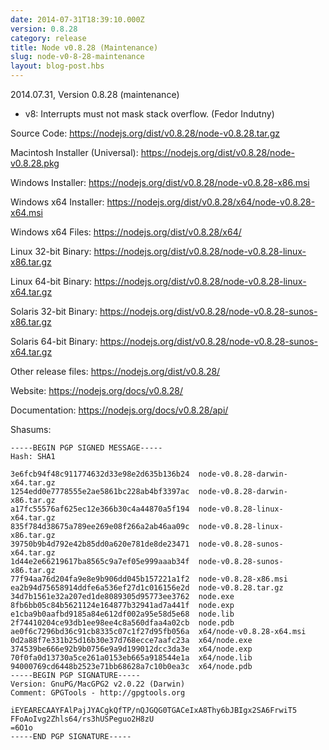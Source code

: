 ```yaml
---
date: 2014-07-31T18:39:10.000Z
version: 0.8.28
category: release
title: Node v0.8.28 (Maintenance)
slug: node-v0-8-28-maintenance
layout: blog-post.hbs
---
```


2014.07.31, Version 0.8.28 (maintenance)

* v8: Interrupts must not mask stack overflow. (Fedor Indutny)

Source Code: https://nodejs.org/dist/v0.8.28/node-v0.8.28.tar.gz

Macintosh Installer (Universal): https://nodejs.org/dist/v0.8.28/node-v0.8.28.pkg

Windows Installer: https://nodejs.org/dist/v0.8.28/node-v0.8.28-x86.msi

Windows x64 Installer: https://nodejs.org/dist/v0.8.28/x64/node-v0.8.28-x64.msi

Windows x64 Files: https://nodejs.org/dist/v0.8.28/x64/

Linux 32-bit Binary: https://nodejs.org/dist/v0.8.28/node-v0.8.28-linux-x86.tar.gz

Linux 64-bit Binary: https://nodejs.org/dist/v0.8.28/node-v0.8.28-linux-x64.tar.gz

Solaris 32-bit Binary: https://nodejs.org/dist/v0.8.28/node-v0.8.28-sunos-x86.tar.gz

Solaris 64-bit Binary: https://nodejs.org/dist/v0.8.28/node-v0.8.28-sunos-x64.tar.gz

Other release files: https://nodejs.org/dist/v0.8.28/

Website: https://nodejs.org/docs/v0.8.28/

Documentation: https://nodejs.org/docs/v0.8.28/api/

Shasums:
```
-----BEGIN PGP SIGNED MESSAGE-----
Hash: SHA1

3e6fcb94f48c911774632d33e98e2d635b136b24  node-v0.8.28-darwin-x64.tar.gz
1254edd0e7778555e2ae5861bc228ab4bf3397ac  node-v0.8.28-darwin-x86.tar.gz
a17fc55576af625ec12e366b30c4a44870a5f194  node-v0.8.28-linux-x64.tar.gz
835f784d38675a789ee269e08f266a2ab46aa09c  node-v0.8.28-linux-x86.tar.gz
39750b9b4d792e42b85dd0a620e781de8de23471  node-v0.8.28-sunos-x64.tar.gz
1d44e2e66219617ba8565c9a7ef05e999aaab34f  node-v0.8.28-sunos-x86.tar.gz
77f94aa76d204fa9e8e9b906dd045b157221a1f2  node-v0.8.28-x86.msi
ea2b94d75658914ddfe6a536ef27d1c016156e2d  node-v0.8.28.tar.gz
34d7b1561e32a207ed1de8089305d95773ee3762  node.exe
8fb6bb05c84b5621124e164877b32941ad7a441f  node.exp
e1cba9b0aafbd9185a84e612df002a95e58d5e68  node.lib
2f74410204ce93db1ee98ee4c8a560dfaa4a02cb  node.pdb
ae0f6c7296bd36c91cb8335c07c1f27d95fb056a  x64/node-v0.8.28-x64.msi
0d2a88f7e331b25d16b30e37d768ecce7aafc23a  x64/node.exe
374539be666e92b9b0756e9a9d199012dcc3da3e  x64/node.exp
70f0fa0d13730a5ce261a0153eb665a918544e1a  x64/node.lib
94000769cd6448b2523e71bb68628a7c10b0ea3c  x64/node.pdb
-----BEGIN PGP SIGNATURE-----
Version: GnuPG/MacGPG2 v2.0.22 (Darwin)
Comment: GPGTools - http://gpgtools.org

iEYEARECAAYFAlPajJYACgkQfTP/nQJGQG0TGACeIxA8Thy6bJBIgx2SA6FrwiT5
FFoAoIvg2Zhls64/rs3hUSPeguo2H8zU
=6O1o
-----END PGP SIGNATURE-----
```
